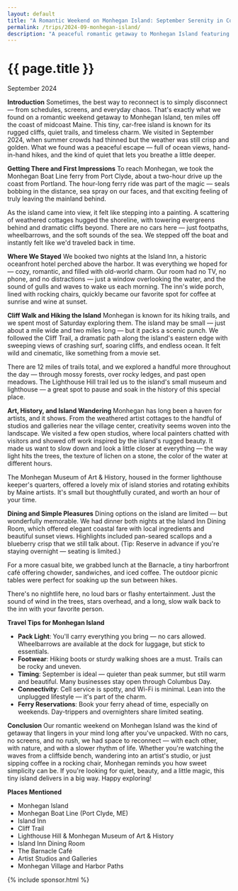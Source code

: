 ```yaml
---
layout: default
title: "A Romantic Weekend on Monhegan Island: September Serenity in Coastal Maine"
permalink: /trips/2024-09-monhegan-island/
description: "A peaceful romantic getaway to Monhegan Island featuring rugged cliffs, quiet trails, art studios, and the timeless charm of a car-free coastal retreat"
---
```

<h1>{{ page.title }}</h1>
<p class="subtitle">September 2024</p>

**Introduction**
Sometimes, the best way to reconnect is to simply disconnect — from schedules, screens, and everyday chaos. That's exactly what we found on a romantic weekend getaway to Monhegan Island, ten miles off the coast of midcoast Maine. This tiny, car-free island is known for its rugged cliffs, quiet trails, and timeless charm. We visited in September 2024, when summer crowds had thinned but the weather was still crisp and golden. What we found was a peaceful escape — full of ocean views, hand-in-hand hikes, and the kind of quiet that lets you breathe a little deeper.

**Getting There and First Impressions**
To reach Monhegan, we took the Monhegan Boat Line ferry from Port Clyde, about a two-hour drive up the coast from Portland. The hour-long ferry ride was part of the magic — seals bobbing in the distance, sea spray on our faces, and that exciting feeling of truly leaving the mainland behind.

As the island came into view, it felt like stepping into a painting. A scattering of weathered cottages hugged the shoreline, with towering evergreens behind and dramatic cliffs beyond. There are no cars here — just footpaths, wheelbarrows, and the soft sounds of the sea. We stepped off the boat and instantly felt like we'd traveled back in time.

**Where We Stayed**
We booked two nights at the Island Inn, a historic oceanfront hotel perched above the harbor. It was everything we hoped for — cozy, romantic, and filled with old-world charm. Our room had no TV, no phone, and no distractions — just a window overlooking the water, and the sound of gulls and waves to wake us each morning. The inn's wide porch, lined with rocking chairs, quickly became our favorite spot for coffee at sunrise and wine at sunset.

**Cliff Walk and Hiking the Island**
Monhegan is known for its hiking trails, and we spent most of Saturday exploring them. The island may be small — just about a mile wide and two miles long — but it packs a scenic punch. We followed the Cliff Trail, a dramatic path along the island's eastern edge with sweeping views of crashing surf, soaring cliffs, and endless ocean. It felt wild and cinematic, like something from a movie set.

There are 12 miles of trails total, and we explored a handful more throughout the day — through mossy forests, over rocky ledges, and past open meadows. The Lighthouse Hill trail led us to the island's small museum and lighthouse — a great spot to pause and soak in the history of this special place.

**Art, History, and Island Wandering**
Monhegan has long been a haven for artists, and it shows. From the weathered artist cottages to the handful of studios and galleries near the village center, creativity seems woven into the landscape. We visited a few open studios, where local painters chatted with visitors and showed off work inspired by the island's rugged beauty. It made us want to slow down and look a little closer at everything — the way light hits the trees, the texture of lichen on a stone, the color of the water at different hours.

The Monhegan Museum of Art & History, housed in the former lighthouse keeper's quarters, offered a lovely mix of island stories and rotating exhibits by Maine artists. It's small but thoughtfully curated, and worth an hour of your time.

**Dining and Simple Pleasures**
Dining options on the island are limited — but wonderfully memorable. We had dinner both nights at the Island Inn Dining Room, which offered elegant coastal fare with local ingredients and beautiful sunset views. Highlights included pan-seared scallops and a blueberry crisp that we still talk about. (Tip: Reserve in advance if you're staying overnight — seating is limited.)

For a more casual bite, we grabbed lunch at the Barnacle, a tiny harborfront café offering chowder, sandwiches, and iced coffee. The outdoor picnic tables were perfect for soaking up the sun between hikes.

There's no nightlife here, no loud bars or flashy entertainment. Just the sound of wind in the trees, stars overhead, and a long, slow walk back to the inn with your favorite person.

**Travel Tips for Monhegan Island**
- **Pack Light**: You'll carry everything you bring — no cars allowed. Wheelbarrows are available at the dock for luggage, but stick to essentials.
- **Footwear**: Hiking boots or sturdy walking shoes are a must. Trails can be rocky and uneven.
- **Timing**: September is ideal — quieter than peak summer, but still warm and beautiful. Many businesses stay open through Columbus Day.
- **Connectivity**: Cell service is spotty, and Wi-Fi is minimal. Lean into the unplugged lifestyle — it's part of the charm.
- **Ferry Reservations**: Book your ferry ahead of time, especially on weekends. Day-trippers and overnighters share limited seating.

**Conclusion**
Our romantic weekend on Monhegan Island was the kind of getaway that lingers in your mind long after you've unpacked. With no cars, no screens, and no rush, we had space to reconnect — with each other, with nature, and with a slower rhythm of life. Whether you're watching the waves from a cliffside bench, wandering into an artist's studio, or just sipping coffee in a rocking chair, Monhegan reminds you how sweet simplicity can be. If you're looking for quiet, beauty, and a little magic, this tiny island delivers in a big way. Happy exploring!

**Places Mentioned**
- Monhegan Island
- Monhegan Boat Line (Port Clyde, ME)
- Island Inn
- Cliff Trail
- Lighthouse Hill & Monhegan Museum of Art & History
- Island Inn Dining Room
- The Barnacle Café
- Artist Studios and Galleries
- Monhegan Village and Harbor Paths

{% include sponsor.html %} 
